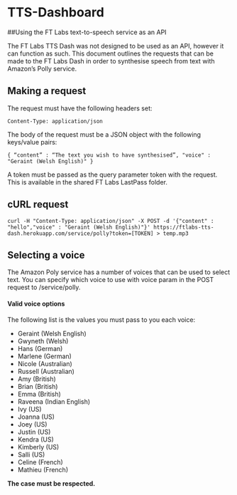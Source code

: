# TTS-Dashboard

##Using the FT Labs text-to-speech service as an API

The FT Labs TTS Dash was not designed to be used as an API, however it can function as such. This document outlines the requests that can be made to the FT Labs Dash in order to synthesise speech from text with Amazon’s Polly service.

## Making a request

The request must have the following headers set:

`Content-Type: application/json`

The body of the request must be a JSON object with the following keys/value pairs:

`
{
	“content” : “The text you wish to have synthesised”,
	"voice" : "Geraint (Welsh English)"
}
`

A token must be passed as the query parameter  token  with the request. This is available in the shared FT Labs LastPass folder.

## cURL request

`curl -H "Content-Type: application/json" -X POST -d '{"content" : "hello","voice" : "Geraint (Welsh English)"}' https://ftlabs-tts-dash.herokuapp.com/service/polly?token=[TOKEN] > temp.mp3`

## Selecting a voice
The Amazon Poly service has a number of voices that can be used to select text. You can specify which voice to use with voice param in the POST request to /service/polly.


#### Valid voice options
The following list is the values you must pass to you each voice:

- Geraint (Welsh English)
- Gwyneth (Welsh)
- Hans (German)
- Marlene (German)
- Nicole (Australian)
- Russell (Australian)
- Amy (British)
- Brian (British)
- Emma (British)
- Raveena (Indian English)
- Ivy (US)
- Joanna (US)
- Joey (US)
- Justin (US)
- Kendra (US)
- Kimberly (US)
- Salli (US)
- Celine (French)
- Mathieu (French)

**The case must be respected.**
